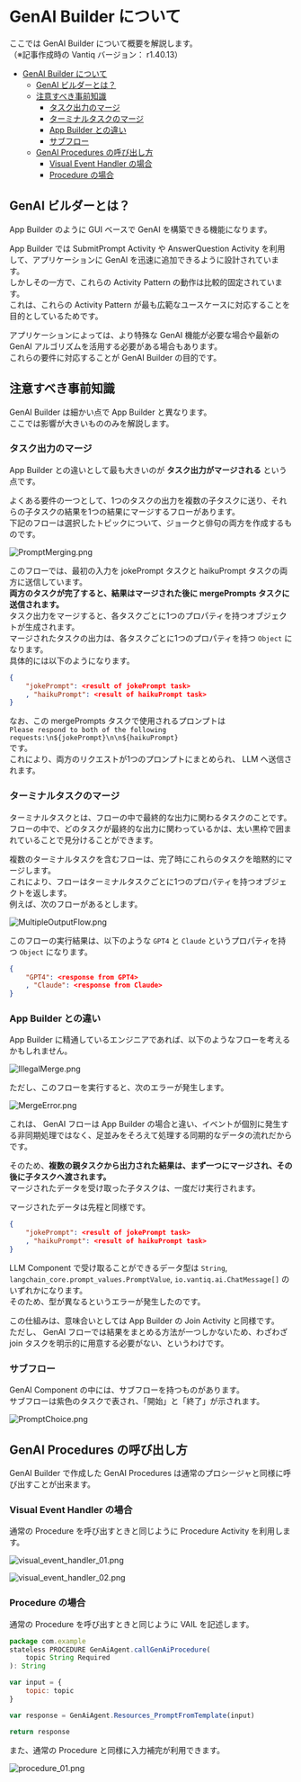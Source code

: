 # GenAI Builder について

ここでは GenAI Builder について概要を解説します。  
（※記事作成時の Vantiq バージョン： r1.40.13）

- [GenAI Builder について](#genai-builder-について)
  - [GenAI ビルダーとは？](#genai-ビルダーとは)
  - [注意すべき事前知識](#注意すべき事前知識)
    - [タスク出力のマージ](#タスク出力のマージ)
    - [ターミナルタスクのマージ](#ターミナルタスクのマージ)
    - [App Builder との違い](#app-builder-との違い)
    - [サブフロー](#サブフロー)
  - [GenAI Procedures の呼び出し方](#genai-procedures-の呼び出し方)
    - [Visual Event Handler の場合](#visual-event-handler-の場合)
    - [Procedure の場合](#procedure-の場合)

## GenAI ビルダーとは？

App Builder のように GUI ベースで GenAI を構築できる機能になります。

App Builder では SubmitPrompt Activity や AnswerQuestion Activity を利用して、アプリケーションに GenAI を迅速に追加できるように設計されています。  
しかしその一方で、これらの Activity Pattern の動作は比較的固定されています。  
これは、これらの Activity Pattern が最も広範なユースケースに対応することを目的としているためです。  

アプリケーションによっては、より特殊な GenAI 機能が必要な場合や最新の GenAI アルゴリズムを活用する必要がある場合もあります。  
これらの要件に対応することが GenAI Builder の目的です。  

## 注意すべき事前知識

GenAI Builder は細かい点で App Builder と異なります。  
ここでは影響が大きいもののみを解説します。  

### タスク出力のマージ

App Builder との違いとして最も大きいのが **タスク出力がマージされる** という点です。  

よくある要件の一つとして、1つのタスクの出力を複数の子タスクに送り、それらの子タスクの結果を1つの結果にマージするフローがあります。  
下記のフローは選択したトピックについて、ジョークと俳句の両方を作成するものです。  

![PromptMerging.png](./imgs/PromptMerging.png)

このフローでは、最初の入力を jokePrompt タスクと haikuPrompt タスクの両方に送信しています。  
**両方のタスクが完了すると、結果はマージされた後に mergePrompts タスクに送信されます。**  
タスク出力をマージすると、各タスクごとに1つのプロパティを持つオブジェクトが生成されます。  
マージされたタスクの出力は、各タスクごとに1つのプロパティを持つ `Object` になります。  
具体的には以下のようになります。  

```json
{
    "jokePrompt": <result of jokePrompt task>
    , "haikuPrompt": <result of haikuPrompt task>
}
```

なお、この mergePrompts タスクで使用されるプロンプトは  
`Please respond to both of the following requests:\n${jokePrompt}\n\n${haikuPrompt}`  
です。  
これにより、両方のリクエストが1つのプロンプトにまとめられ、 LLM へ送信されます。  

### ターミナルタスクのマージ

ターミナルタスクとは、フローの中で最終的な出力に関わるタスクのことです。  
フローの中で、どのタスクが最終的な出力に関わっているかは、太い黒枠で囲まれていることで見分けることができます。  

複数のターミナルタスクを含むフローは、完了時にこれらのタスクを暗黙的にマージします。  
これにより、フローはターミナルタスクごとに1つのプロパティを持つオブジェクトを返します。  
例えば、次のフローがあるとします。  

![MultipleOutputFlow.png](./imgs/MultipleOutputFlow.png)

このフローの実行結果は、以下のような `GPT4` と `Claude` というプロパティを持つ `Object` になります。  

```json
{
    "GPT4": <response from GPT4>
    , "Claude": <response from Claude>
}
```

### App Builder との違い

App Builder に精通しているエンジニアであれば、以下のようなフローを考えるかもしれません。

![IllegalMerge.png](./imgs/IllegalMerge.png)

ただし、このフローを実行すると、次のエラーが発生します。

![MergeError.png](./imgs/MergeError.png)

これは、 GenAI フローは App Builder の場合と違い、イベントが個別に発生する非同期処理ではなく、足並みをそろえて処理する同期的なデータの流れだからです。  

そのため、**複数の親タスクから出力された結果は、まず一つにマージされ、その後に子タスクへ渡されます。**  
マージされたデータを受け取った子タスクは、一度だけ実行されます。  

マージされたデータは先程と同様です。  

```json
{
    "jokePrompt": <result of jokePrompt task>
    , "haikuPrompt": <result of haikuPrompt task>
}
```

LLM Component で受け取ることができるデータ型は `String`, `langchain_core.prompt_values.PromptValue`, `io.vantiq.ai.ChatMessage[]` のいずれかになります。  
そのため、型が異なるというエラーが発生したのです。  

この仕組みは、意味合いとしては App Builder の Join Activity と同様です。  
ただし、 GenAI フローでは結果をまとめる方法が一つしかないため、わざわざ join タスクを明示的に用意する必要がない、というわけです。  

### サブフロー

GenAI Component の中には、サブフローを持つものがあります。  
サブフローは紫色のタスクで表され、「開始」と「終了」が示されます。  

![PromptChoice.png](./imgs/PromptChoice.png)

## GenAI Procedures の呼び出し方

GenAI Builder で作成した GenAI Procedures は通常のプロシージャと同様に呼び出すことが出来ます。  

### Visual Event Handler の場合

通常の Procedure を呼び出すときと同じように Procedure Activity を利用します。

![visual_event_handler_01.png](./imgs/visual_event_handler_01.png)

![visual_event_handler_02.png](./imgs/visual_event_handler_02.png)

### Procedure の場合

通常の Procedure を呼び出すときと同じように VAIL を記述します。

```JavaScript
package com.example
stateless PROCEDURE GenAiAgent.callGenAiProcedure(
    topic String Required
): String

var input = {
    topic: topic
}

var response = GenAiAgent.Resources_PromptFromTemplate(input)

return response
```

また、通常の Procedure と同様に入力補完が利用できます。

![procedure_01.png](./imgs/procedure_01.png)
